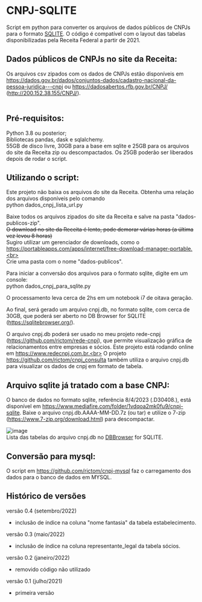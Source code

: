 # CNPJ-SQLITE
Script em python para converter os arquivos de dados públicos de CNPJs para o formato [SQLITE](https://pt.wikipedia.org/wiki/SQLite). O código é compatível com o layout das tabelas disponibilizadas pela Receita Federal a partir de 2021.

## Dados públicos de CNPJs no site da Receita:
Os arquivos csv zipados com os dados de CNPJs estão disponíveis em https://dados.gov.br/dados/conjuntos-dados/cadastro-nacional-da-pessoa-juridica---cnpj ou https://dadosabertos.rfb.gov.br/CNPJ/ (http://200.152.38.155/CNPJ/).<br><br>

## Pré-requisitos:
Python 3.8 ou posterior;<br>
Bibliotecas pandas, dask e sqlalchemy.<br>
55GB de disco livre, 30GB para a base em sqlite e 25GB para os arquivos do site da Receita zip ou descompactados. Os 25GB poderão ser liberados depois de rodar o script.<br>

## Utilizando o script:
Este projeto não baixa os arquivos do site da Receita.  Obtenha uma relação dos arquivos disponíveis pelo comando<br>
python dados_cnpj_lista_url.py<br>

Baixe todos os arquivos zipados do site da Receita e salve na pasta "dados-publicos-zip".<br>
<s>O download no site da Receita é lento, pode demorar várias horas (a última vez levou 8 horas)<br></s>Sugiro utilizar um gerenciador de downloads, como o https://portableapps.com/apps/internet/free-download-manager-portable.<br><br>
Crie uma pasta com o nome "dados-publicos".<br>

Para iniciar a conversão dos arquivos para o formato sqlite, digite em um console:<br>
python dados_cnpj_para_sqlite.py<br>

O processamento leva cerca de 2hs em um notebook i7 de oitava geração.

Ao final, será gerado um arquivo cnpj.db, no formato sqlite, com cerca de 30GB, que poderá ser aberto no DB Browser for SQLITE (https://sqlitebrowser.org/).<br>

O arquivo cnpj.db poderá ser usado no meu projeto rede-cnpj (https://github.com/rictom/rede-cnpj), que permite visualização gráfica de relacionamentos entre empresas e sócios. Este projeto está rodando online em https://www.redecnpj.com.br.<br>
O projeto https://github.com/rictom/cnpj_consulta também utiliza o arquivo cnpj.db para visualizar os dados de cnpj em formato de tabela.<br>

## Arquivo sqlite já tratado com a base CNPJ:<a id="arquivo_sqlite"></a>
O banco de dados no formato sqlite, referência 8/4/2023 (.D30408.), está disponível em  https://www.mediafire.com/folder/1vdqoa2mk0fu9/cnpj-sqlite.
Baixe o arquivo cnpj.db.AAAA-MM-DD.7z (ou tar) e utilize o 7-zip (https://www.7-zip.org/download.html) para descompactar.<br>

![image](https://user-images.githubusercontent.com/71139693/154585662-8c38c206-cb80-492e-8413-47699c79b4fd.png)<br>
Lista das tabelas do arquivo cnpj.db no [DBBrowser](https://sqlitebrowser.org/) for SQLITE.

## Conversão para mysql:
O script em https://github.com/rictom/cnpj-mysql faz o carregamento dos dados para o banco de dados em MYSQL.<br>

## Histórico de versões
versão 0.4 (setembro/2022)
- inclusão de índice na coluna "nome fantasia" da tabela estabelecimento.

versão 0.3 (maio/2022)
- inclusão de índice na coluna representante_legal da tabela sócios.

versão 0.2 (janeiro/2022)
- removido código não utilizado

versão 0.1 (julho/2021)
- primeira versão

